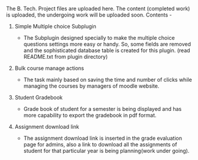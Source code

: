 The B. Tech. Project files are uploaded here.
The content (completed work) is uploaded, the undergoing work will be uploaded soon.
Contents - 

1. Simple Multiple choice Subplugin
   - The Subplugin designed specially to make the multiple choice questions settings more easy or handy. So, some fields are removed and the sophisticated database table is created for this plugin. (read README.txt from plugin directory)

2. Bulk course manage actions
   - The task mainly based on saving the time and number of clicks while managing the courses by managers of moodle website.

3. Student Gradebook
   - Grade book of student for a semester is being displayed and has more capability to export the gradebook in pdf format.

4. Assignment download link
   - The assignment download link is inserted in the grade evaluation page for admins, also a link to download all the assignments of student for that particular year is being planning(work under going).